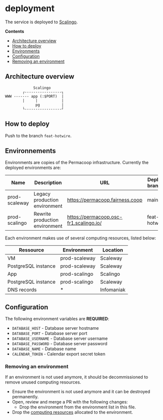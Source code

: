 # deployment

The service is deployed to [Scalingo](https://scalingo.com).

**Contents**

* [Architecture overview](#architecture-overview)
* [How to deploy](#how-to-deploy)
* [Environments](#environnements)
* [Configuration](#configuration)
* [Removing an environment](#removing-an-environment)

## Architecture overview

```
             Scalingo
        ┌-----------------┐
WWW ------- app (:$PORT)  |
        |     |           |
              pg          |
        └-----------------┘
```

## How to deploy

Push to the branch `feat-hotwire`.

## Environnements

Environments are copies of the Permacoop infrastructure. Currently the deployed environments are:

| Name | Description | URL | Deploy branch |
|------|-------------|-----|---------------|
| prod-scaleway | Legacy production environment | https://permacoop.fairness.coop | main |
| prod-scalingo | Rewrite production environment | https://permacoop.osc-fr1.scalingo.io/ | feat-hotwire |

Each environment makes use of several computing resources, listed below:

| Ressource           | Environment | Location   |
|---------------------|-------------|------------|
| VM                  | prod-scaleway | Scaleway   |
| PostgreSQL instance | prod-scaleway | Scaleway   |
| App                 | prod-scalingo | Scalingo   |
| PostgreSQL instance | prod-scalingo | Scaleway   |
| DNS records         | *         | Infomaniak |

## Configuration

The following environment variables are **REQUIRED**:

* `DATABASE_HOST` - Database server hostname
* `DATABASE_PORT` - Database server port
* `DATABASE_USERNAME` - Database server username
* `DATABASE_PASSWORD` - Database server password
* `DATABASE_NAME` - Database name
* `CALENDAR_TOKEN` - Calendar export secret token

### Removing an environment

If an environment is not used anymore, it should be decommissioned to remove unused computing resources.

* Ensure the environment is not used anymore and it can be destroyed permanently.
* Open, review and merge a PR with the following changes:
  * Drop the environment from the environment list in this file.
* Drop the [computing resources](#computing-resources) allocated to the environment.
